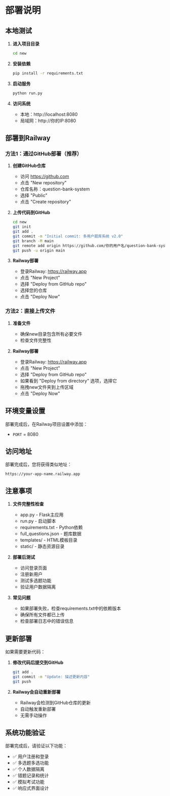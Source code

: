 # 部署说明

## 本地测试

1. **进入项目目录**
   ```bash
   cd new
   ```

2. **安装依赖**
   ```bash
   pip install -r requirements.txt
   ```

3. **启动服务**
   ```bash
   python run.py
   ```

4. **访问系统**
   - 本地：http://localhost:8080
   - 局域网：http://你的IP:8080

## 部署到Railway

### 方法1：通过GitHub部署（推荐）

1. **创建GitHub仓库**
   - 访问 https://github.com
   - 点击 "New repository"
   - 仓库名称：question-bank-system
   - 选择 "Public"
   - 点击 "Create repository"

2. **上传代码到GitHub**
   ```bash
   cd new
   git init
   git add .
   git commit -m "Initial commit: 多用户题库系统 v2.0"
   git branch -M main
   git remote add origin https://github.com/你的用户名/question-bank-system.git
   git push -u origin main
   ```

3. **Railway部署**
   - 登录Railway: https://railway.app
   - 点击 "New Project"
   - 选择 "Deploy from GitHub repo"
   - 选择您的仓库
   - 点击 "Deploy Now"

### 方法2：直接上传文件

1. **准备文件**
   - 确保new目录包含所有必要文件
   - 检查文件完整性

2. **Railway部署**
   - 登录Railway: https://railway.app
   - 点击 "New Project"
   - 选择 "Deploy from GitHub repo"
   - 如果看到 "Deploy from directory" 选项，选择它
   - 拖拽new文件夹到上传区域
   - 点击 "Deploy Now"

## 环境变量设置

部署完成后，在Railway项目设置中添加：
- `PORT` = 8080

## 访问地址

部署完成后，您将获得类似地址：
```
https://your-app-name.railway.app
```

## 注意事项

1. **文件完整性检查**
   - app.py - Flask主应用
   - run.py - 启动脚本
   - requirements.txt - Python依赖
   - full_questions.json - 题库数据
   - templates/ - HTML模板目录
   - static/ - 静态资源目录

2. **部署后测试**
   - 访问登录页面
   - 注册新用户
   - 测试多选题功能
   - 验证用户数据隔离

3. **常见问题**
   - 如果部署失败，检查requirements.txt中的依赖版本
   - 确保所有文件都已上传
   - 检查部署日志中的错误信息

## 更新部署

如果需要更新代码：

1. **修改代码后提交到GitHub**
   ```bash
   git add .
   git commit -m "Update: 描述更新内容"
   git push
   ```

2. **Railway会自动重新部署**
   - Railway会检测到GitHub仓库的更新
   - 自动触发重新部署
   - 无需手动操作

## 系统功能验证

部署完成后，请验证以下功能：

- ✅ 用户注册和登录
- ✅ 多选题多选功能
- ✅ 个人数据隔离
- ✅ 错题记录和统计
- ✅ 模拟考试功能
- ✅ 响应式界面设计 